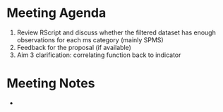 # Meeting Agenda
1. Review RScript and discuss whether the filtered dataset has enough observations for each ms category (mainly SPMS)
2. Feedback for the proposal (if available)
3. Aim 3 clarification: correlating function back to indicator

# Meeting Notes
*
